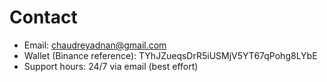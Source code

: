 # Contact

- Email: chaudreyadnan@gmail.com
- Wallet (Binance reference): TYhJZueqsDrR5iUSMjV5YT67qPohg8LYbE
- Support hours: 24/7 via email (best effort)
